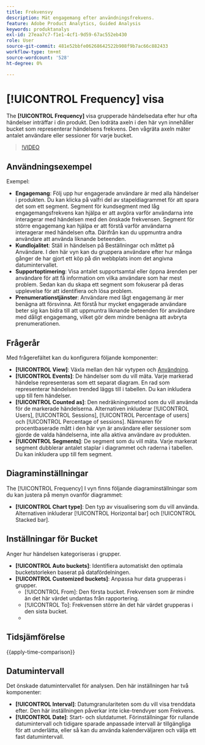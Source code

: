 ```yaml
---
title: Frekvensvy
description: Mät engagemang efter användningsfrekvens.
feature: Adobe Product Analytics, Guided Analysis
keywords: produktanalys
exl-id: 27eaa7c7-f1e1-4cf1-9d59-67ac552eb430
role: User
source-git-commit: 481e52bbfe06268642522b908f9b7ac66c882433
workflow-type: tm+mt
source-wordcount: '528'
ht-degree: 0%

---
```


# [!UICONTROL Frequency] visa

The **[!UICONTROL Frequency]** visa grupperade händelsedata efter hur ofta händelser inträffar i din produkt. Den lodräta axeln i den här vyn innehåller bucket som representerar händelsens frekvens. Den vågräta axeln mäter antalet användare eller sessioner för varje bucket.

>[!VIDEO](https://video.tv.adobe.com/v/3428089/?learn=on)

## Användningsexempel

Exempel:

* **Engagemang**: Följ upp hur engagerade användare är med alla händelser i produkten. Du kan klicka på valfri del av stapeldiagrammet för att spara det som ett segment. Segment för kundsegment med låg engagemangsfrekvens kan hjälpa er att avgöra varför användarna inte interagerar med händelsen med den önskade frekvensen. Segment för större engagemang kan hjälpa er att förstå varför användarna interagerar med händelsen ofta. Därifrån kan du uppmuntra andra användare att använda liknande beteenden.
* **Kundlojalitet**: Ställ in händelsen på Beställningar och måttet på Användare. I den här vyn kan du gruppera användare efter hur många gånger de har gjort ett köp på din webbplats inom det angivna datumintervallet.
* **Supportoptimering**: Visa antalet supportsamtal eller öppna ärenden per användare för att få information om vilka användare som har mest problem. Sedan kan du skapa ett segment som fokuserar på deras upplevelse för att identifiera och lösa problem.
* **Prenumerationstjänster**: Användare med lågt engagemang är mer benägna att försvinna. Att förstå hur mycket engagerade användare beter sig kan bidra till att uppmuntra liknande beteenden för användare med dåligt engagemang, vilket gör dem mindre benägna att avbryta prenumerationen.

## Frågerår

Med frågerefältet kan du konfigurera följande komponenter:

* **[!UICONTROL View]**: Växla mellan den här vytypen och [Användning](usage.md).
* **[!UICONTROL Events]**: De händelser som du vill mäta. Varje markerad händelse representeras som ett separat diagram. En rad som representerar händelsen trended läggs till i tabellen. Du kan inkludera upp till fem händelser.
* **[!UICONTROL Counted as]**: Den nedräkningsmetod som du vill använda för de markerade händelserna. Alternativen inkluderar [!UICONTROL Users], [!UICONTROL Sessions], [!UICONTROL Percentage of users] och [!UICONTROL Percentage of sessions]. Nämnaren för procentbaserade mått i den här vyn är användare eller sessioner som gjorde de valda händelserna, inte alla aktiva användare av produkten.
* **[!UICONTROL Segments]**: De segment som du vill mäta. Varje markerat segment dubblerar antalet staplar i diagrammet och raderna i tabellen. Du kan inkludera upp till fem segment.

## Diagraminställningar

The [!UICONTROL Frequency] I vyn finns följande diagraminställningar som du kan justera på menyn ovanför diagrammet:

* **[!UICONTROL Chart type]**: Den typ av visualisering som du vill använda. Alternativen inkluderar [!UICONTROL Horizontal bar] och [!UICONTROL Stacked bar].

## Inställningar för Bucket

Anger hur händelsen kategoriseras i grupper.

* **[!UICONTROL Auto buckets]**: Identifiera automatiskt den optimala bucketstorleken baserat på datafördelningen.
* **[!UICONTROL Customized buckets]**: Anpassa hur data grupperas i grupper.
   * [!UICONTROL From]: Den första bucket. Frekvensen som är mindre än det här värdet undantas från rapportering.
   * [!UICONTROL To]: Frekvensen större än det här värdet grupperas i den sista bucket.
   * [!UICONTROL Size]: Bucketintervallet.

## Tidsjämförelse

{{apply-time-comparison}}

## Datumintervall

Det önskade datumintervallet för analysen. Den här inställningen har två komponenter:

* **[!UICONTROL Interval]**: Datumgranulariteten som du vill visa trenddata efter. Den här inställningen påverkar inte icke-trendvyer som Frekvens.
* **[!UICONTROL Date]**: Start- och slutdatumet. Förinställningar för rullande datumintervall och tidigare sparade anpassade intervall är tillgängliga för att underlätta, eller så kan du använda kalenderväljaren och välja ett fast datumintervall.
